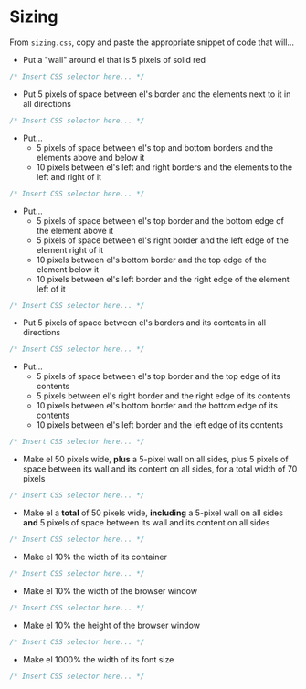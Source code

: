 # Sizing

From `sizing.css`, copy and paste the appropriate snippet of code that will...

- Put a "wall" around el that is 5 pixels of solid red

```css
/* Insert CSS selector here... */
```

- Put 5 pixels of space between el's border and the elements next to it in all directions

```css
/* Insert CSS selector here... */
```

- Put...
  - 5 pixels of space between el's top and bottom borders and the elements above and below it
  - 10 pixels between el's left and right borders and the elements to the left and right of it

```css
/* Insert CSS selector here... */
```
- Put...
  - 5 pixels of space between el's top border and the bottom edge of the element above it
  - 5 pixels of space between el's right border and the left edge of the element right of it
  - 10 pixels between el's bottom border and the top edge of the element below it
  - 10 pixels between el's left border and the right edge of the element left of it

```css
/* Insert CSS selector here... */
```

- Put 5 pixels of space between el's borders and its contents in all directions

```css
/* Insert CSS selector here... */
```

- Put...
  - 5 pixels of space between el's top border and the top edge of its contents
  - 5 pixels between el's right border and the right edge of its contents
  - 10 pixels between el's bottom border and the bottom edge of its contents
  - 10 pixels between el's left border and the left edge of its contents

```css
/* Insert CSS selector here... */
```

- Make el 50 pixels wide, **plus** a 5-pixel wall on all sides, plus 5 pixels of space between its wall and its content on all sides, for a total width of 70 pixels

```css
/* Insert CSS selector here... */
```

- Make el a **total** of 50 pixels wide, **including** a 5-pixel wall on all sides **and** 5 pixels of space between its wall and its content on all sides

```css
/* Insert CSS selector here... */
```

- Make el 10% the width of its container

```css
/* Insert CSS selector here... */
```

- Make el 10% the width of the browser window

```css
/* Insert CSS selector here... */
```

- Make el 10% the height of the browser window

```css
/* Insert CSS selector here... */
```

- Make el 1000% the width of its font size

```css
/* Insert CSS selector here... */
```
